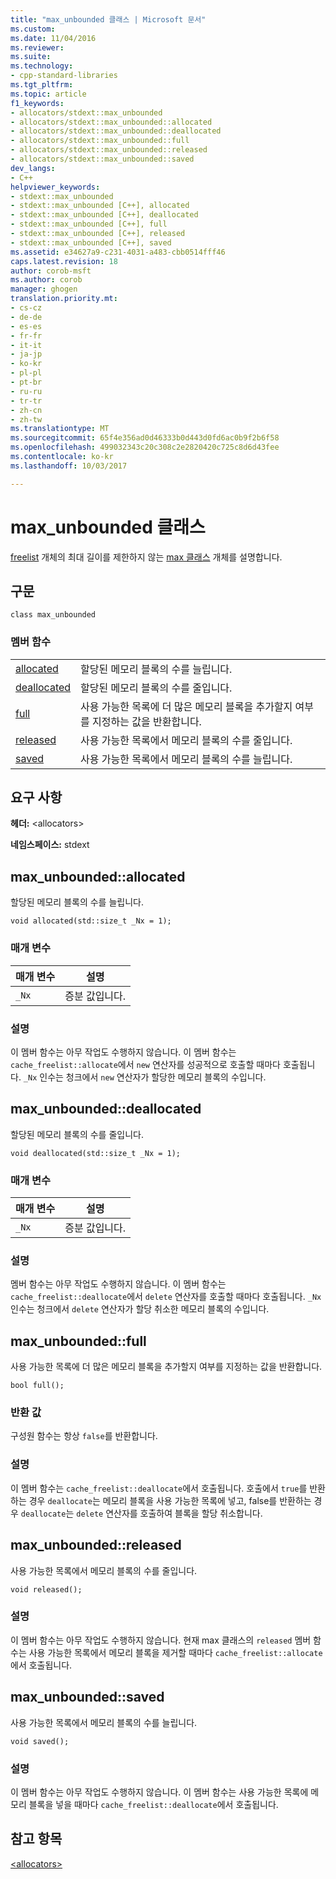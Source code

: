 ```yaml
---
title: "max_unbounded 클래스 | Microsoft 문서"
ms.custom: 
ms.date: 11/04/2016
ms.reviewer: 
ms.suite: 
ms.technology:
- cpp-standard-libraries
ms.tgt_pltfrm: 
ms.topic: article
f1_keywords:
- allocators/stdext::max_unbounded
- allocators/stdext::max_unbounded::allocated
- allocators/stdext::max_unbounded::deallocated
- allocators/stdext::max_unbounded::full
- allocators/stdext::max_unbounded::released
- allocators/stdext::max_unbounded::saved
dev_langs:
- C++
helpviewer_keywords:
- stdext::max_unbounded
- stdext::max_unbounded [C++], allocated
- stdext::max_unbounded [C++], deallocated
- stdext::max_unbounded [C++], full
- stdext::max_unbounded [C++], released
- stdext::max_unbounded [C++], saved
ms.assetid: e34627a9-c231-4031-a483-cbb0514fff46
caps.latest.revision: 18
author: corob-msft
ms.author: corob
manager: ghogen
translation.priority.mt:
- cs-cz
- de-de
- es-es
- fr-fr
- it-it
- ja-jp
- ko-kr
- pl-pl
- pt-br
- ru-ru
- tr-tr
- zh-cn
- zh-tw
ms.translationtype: MT
ms.sourcegitcommit: 65f4e356ad0d46333b0d443d0fd6ac0b9f2b6f58
ms.openlocfilehash: 499032343c20c308c2e2820420c725c8d6d43fee
ms.contentlocale: ko-kr
ms.lasthandoff: 10/03/2017

---
```

# <a name="maxunbounded-class"></a>max_unbounded 클래스
[freelist](../standard-library/freelist-class.md) 개체의 최대 길이를 제한하지 않는 [max 클래스](../standard-library/allocators-header.md) 개체를 설명합니다.  
  
## <a name="syntax"></a>구문  
  
```
class max_unbounded
```  
  
### <a name="member-functions"></a>멤버 함수  
  
|||  
|-|-|  
|[allocated](#allocated)|할당된 메모리 블록의 수를 늘립니다.|  
|[deallocated](#deallocated)|할당된 메모리 블록의 수를 줄입니다.|  
|[full](#full)|사용 가능한 목록에 더 많은 메모리 블록을 추가할지 여부를 지정하는 값을 반환합니다.|  
|[released](#released)|사용 가능한 목록에서 메모리 블록의 수를 줄입니다.|  
|[saved](#saved)|사용 가능한 목록에서 메모리 블록의 수를 늘립니다.|  
  
## <a name="requirements"></a>요구 사항  
 **헤더:** \<allocators>  
  
 **네임스페이스:** stdext  
  
##  <a name="allocated"></a>  max_unbounded::allocated  
 할당된 메모리 블록의 수를 늘립니다.  
  
```
void allocated(std::size_t _Nx = 1);
```  
  
### <a name="parameters"></a>매개 변수  
  
|매개 변수|설명|  
|---------------|-----------------|  
|`_Nx`|증분 값입니다.|  
  
### <a name="remarks"></a>설명  
 이 멤버 함수는 아무 작업도 수행하지 않습니다. 이 멤버 함수는 `cache_freelist::allocate`에서 `new` 연산자를 성공적으로 호출할 때마다 호출됩니다. `_Nx` 인수는 청크에서 `new` 연산자가 할당한 메모리 블록의 수입니다.  
  
##  <a name="deallocated"></a>  max_unbounded::deallocated  
 할당된 메모리 블록의 수를 줄입니다.  
  
```
void deallocated(std::size_t _Nx = 1);
```  
  
### <a name="parameters"></a>매개 변수  
  
|매개 변수|설명|  
|---------------|-----------------|  
|`_Nx`|증분 값입니다.|  
  
### <a name="remarks"></a>설명  
 멤버 함수는 아무 작업도 수행하지 않습니다. 이 멤버 함수는 `cache_freelist::deallocate`에서 `delete` 연산자를 호출할 때마다 호출됩니다. `_Nx` 인수는 청크에서 `delete` 연산자가 할당 취소한 메모리 블록의 수입니다.  
  
##  <a name="full"></a>  max_unbounded::full  
 사용 가능한 목록에 더 많은 메모리 블록을 추가할지 여부를 지정하는 값을 반환합니다.  
  
```
bool full();
```  
  
### <a name="return-value"></a>반환 값  
 구성원 함수는 항상 `false`를 반환합니다.  
  
### <a name="remarks"></a>설명  
 이 멤버 함수는 `cache_freelist::deallocate`에서 호출됩니다. 호출에서 `true`를 반환하는 경우 `deallocate`는 메모리 블록을 사용 가능한 목록에 넣고, false를 반환하는 경우 `deallocate`는 `delete` 연산자를 호출하여 블록을 할당 취소합니다.  
  
##  <a name="released"></a>  max_unbounded::released  
 사용 가능한 목록에서 메모리 블록의 수를 줄입니다.  
  
```
void released();
```  
  
### <a name="remarks"></a>설명  
 이 멤버 함수는 아무 작업도 수행하지 않습니다. 현재 max 클래스의 `released` 멤버 함수는 사용 가능한 목록에서 메모리 블록을 제거할 때마다 `cache_freelist::allocate`에서 호출됩니다.  
  
##  <a name="saved"></a>  max_unbounded::saved  
 사용 가능한 목록에서 메모리 블록의 수를 늘립니다.  
  
```
void saved();
```  
  
### <a name="remarks"></a>설명  
 이 멤버 함수는 아무 작업도 수행하지 않습니다. 이 멤버 함수는 사용 가능한 목록에 메모리 블록을 넣을 때마다 `cache_freelist::deallocate`에서 호출됩니다.  
  
## <a name="see-also"></a>참고 항목  
 [\<allocators>](../standard-library/allocators-header.md)




